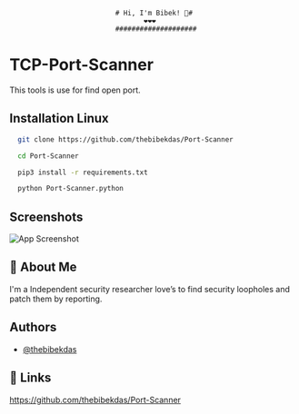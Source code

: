 
                              # Hi, I'm Bibek! 👋#
                                     ❤❤️❤
                              ####################

#  TCP-Port-Scanner

This tools is use for find open port.

## Installation Linux

```bash
  git clone https://github.com/thebibekdas/Port-Scanner

  cd Port-Scanner

  pip3 install -r requirements.txt

  python Port-Scanner.python

```
    
## Screenshots

![App Screenshot](https://drive.google.com/file/d/1dIwvunx5VPmXNHS9_yLLHJjApeeEl7nM/view?usp=share_link)






## 🚀 About Me 
I'm a Independent security researcher love’s to find
security loopholes and patch them by reporting.



## Authors

- [@thebibekdas](https://github.com/thebibekdas/Port-Scanner)


## 🔗 Links
https://github.com/thebibekdas/Port-Scanner


